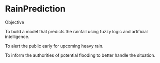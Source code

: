 # RainPrediction
<p>Objective</p>
<p>To build a model that predicts the rainfall using fuzzy logic and artificial intelligence.</p>
<p>To alert the public early for upcoming heavy rain.</p>
<p>To inform the authorities of potential flooding to better handle the situation.</p>
